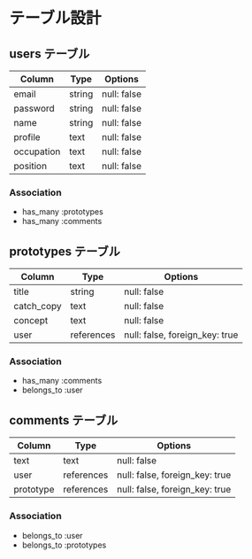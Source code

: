 # テーブル設計

## users テーブル

| Column    | Type   | Options     |
| --------  | ------ | ----------- |
| email     | string | null: false |
| password  | string | null: false |
| name      | string | null: false |
| profile   | text   | null: false |
| occupation| text   | null: false |
| position  | text   | null: false |

### Association

- has_many :prototypes
- has_many :comments

## prototypes テーブル

|   Column   |    Type    |   Options                     |
| ---------- | ---------- | ----------------------------- |
| title      | string     | null: false                   |
| catch_copy | text       | null: false                   |
| concept    | text       | null: false                   |
| user       | references | null: false, foreign_key: true|

### Association

- has_many   :comments
- belongs_to :user

## comments テーブル

|  Column  |    Type    |   Options                      |
| -------- | ---------- | ------------------------------ |
| text     | text       | null: false                    |
| user     | references | null: false, foreign_key: true |
| prototype| references | null: false, foreign_key: true |

### Association

- belongs_to :user
- belongs_to :prototypes